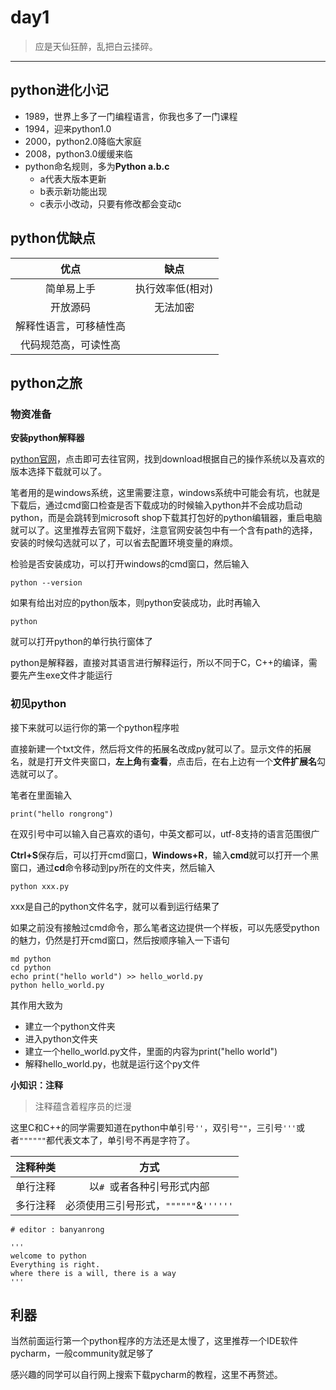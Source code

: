 # **day1**
> 应是天仙狂醉，乱把白云揉碎。
****

## **python进化小记**

- 1989，世界上多了一门编程语言，你我也多了一门课程
- 1994，迎来python1.0
- 2000，python2.0降临大家庭
- 2008，python3.0缓缓来临
- python命名规则，多为**Python a.b.c**
  - a代表大版本更新
  - b表示新功能出现
  - c表示小改动，只要有修改都会变动c

## **python优缺点**

|优点|缺点|
|:----:|:----:|
|简单易上手|执行效率低(相对)|
|开放源码|无法加密|
|解释性语言，可移植性高||
|代码规范高，可读性高||

## **python之旅**

### **物资准备**
**安装python解释器**

[python官网](https://www.python.org/)，点击即可去往官网，找到download根据自己的操作系统以及喜欢的版本选择下载就可以了。

笔者用的是windows系统，这里需要注意，windows系统中可能会有坑，也就是下载后，通过cmd窗口检查是否下载成功的时候输入python并不会成功启动python，而是会跳转到microsoft shop下载其打包好的python编辑器，重启电脑就可以了。这里推荐去官网下载好，注意官网安装包中有一个含有path的选择，安装的时候勾选就可以了，可以省去配置环境变量的麻烦。

检验是否安装成功，可以打开windows的cmd窗口，然后输入

`python --version`

如果有给出对应的python版本，则python安装成功，此时再输入

`python`

就可以打开python的单行执行窗体了

python是解释器，直接对其语言进行解释运行，所以不同于C，C++的编译，需要先产生exe文件才能运行

### **初见python**

接下来就可以运行你的第一个python程序啦

直接新建一个txt文件，然后将文件的拓展名改成py就可以了。显示文件的拓展名，就是打开文件夹窗口，**左上角**有**查看**，点击后，在右上边有一个**文件扩展名**勾选就可以了。

笔者在里面输入

`print("hello rongrong")`

在双引号中可以输入自己喜欢的语句，中英文都可以，utf-8支持的语言范围很广

**Ctrl+S**保存后，可以打开cmd窗口，**Windows+R**，输入**cmd**就可以打开一个黑窗口，通过**cd**命令移动到py所在的文件夹，然后输入

`python xxx.py`

xxx是自己的python文件名字，就可以看到运行结果了

如果之前没有接触过cmd命令，那么笔者这边提供一个样板，可以先感受python的魅力，仍然是打开cmd窗口，然后按顺序输入一下语句

```
md python
cd python
echo print("hello world") >> hello_world.py
python hello_world.py
```

其作用大致为
- 建立一个python文件夹
- 进入python文件夹
- 建立一个hello_world.py文件，里面的内容为print("hello world")
- 解释hello_world.py，也就是运行这个py文件

**小知识：注释**

> 注释蕴含着程序员的烂漫

这里C和C++的同学需要知道在python中单引号`''`，双引号`""`，三引号`'''`或者`""""""`都代表文本了，单引号不再是字符了。

|注释种类|方式|
|:-----:|:--:|
|单行注释|以`# `或者各种引号形式内部|
|多行注释|必须使用三引号形式，`""""""`&`''''''`|

```
# editor : banyanrong

'''
welcome to python
Everything is right.
where there is a will, there is a way
'''
```

## **利器**

当然前面运行第一个python程序的方法还是太慢了，这里推荐一个IDE软件pycharm，一般community就足够了

感兴趣的同学可以自行网上搜索下载pycharm的教程，这里不再赘述。
